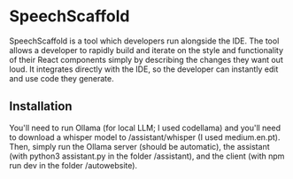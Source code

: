 # SpeechScaffold
SpeechScaffold is a tool which developers run alongside the IDE. The tool allows a developer to rapidly build and iterate on the style and functionality of their React components simply by describing the changes they want out loud. It integrates directly with the IDE, so the developer can instantly edit and use code they generate.

## Installation
You'll need to run Ollama (for local LLM; I used codellama) and you'll need to download a whisper model to /assistant/whisper (I used medium.en.pt). Then, simply run the Ollama server (should be automatic), the assistant (with python3 assistant.py in the folder /assistant), and the client (with npm run dev in the folder /autowebsite).